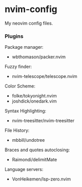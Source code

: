 # nvim-config
My neovim config files.
### Plugins

Package manager:
  - wbthomason/packer.nvim

Fuzzy finder:
- nvim-telescope/telescope.nvim

Color Scheme:
- folke/tokyonight.nvim
- joshdick/onedark.vim

Syntax Highlighting:
- nvim-treesitter/nvim-treesitter

File History:
- mbbill/undotree

Braces and quotes autoclosing:
- Raimondi/delimitMate

Language servers:
- VonHeikemen/lsp-zero.nvim
